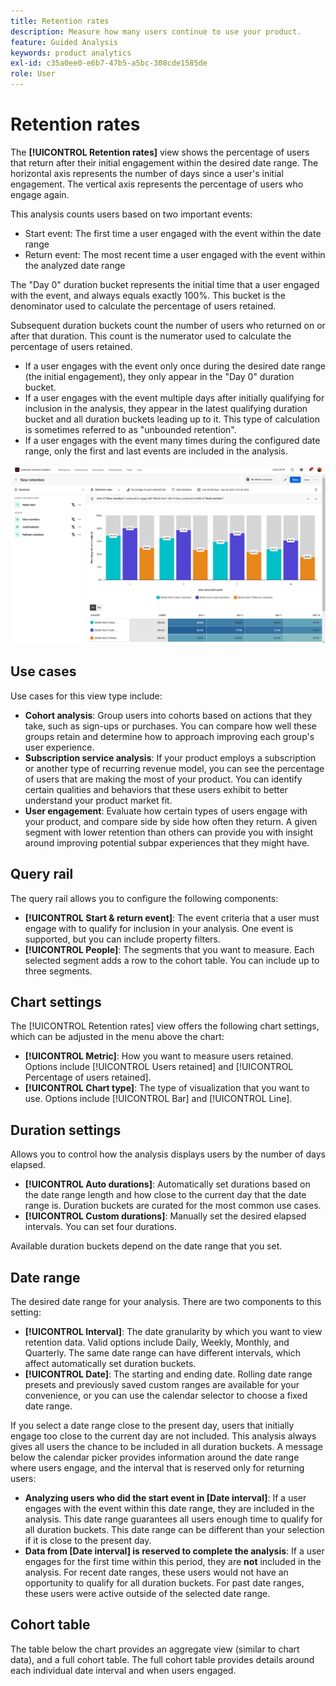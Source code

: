 ```yaml
---
title: Retention rates
description: Measure how many users continue to use your product.
feature: Guided Analysis
keywords: product analytics
exl-id: c35a0ee0-e6b7-47b5-a5bc-308cde1585de
role: User
---
```

# Retention rates

The **[!UICONTROL Retention rates]** view shows the percentage of users that return after their initial engagement within the desired date range. The horizontal axis represents the number of days since a user's initial engagement. The vertical axis represents the percentage of users who engage again.

This analysis counts users based on two important events:

* Start event: The first time a user engaged with the event within the date range
* Return event: The most recent time a user engaged with the event within the analyzed date range

The "Day 0" duration bucket represents the initial time that a user engaged with the event, and always equals exactly 100%. This bucket is the denominator used to calculate the percentage of users retained.

Subsequent duration buckets count the number of users who returned on or after that duration. This count is the numerator used to calculate the percentage of users retained.

* If a user engages with the event only once during the desired date range (the initial engagement), they only appear in the "Day 0" duration bucket.
* If a user engages with the event multiple days after initially qualifying for inclusion in the analysis, they appear in the latest qualifying duration bucket and all duration buckets leading up to it. This type of calculation is sometimes referred to as "unbounded retention".
* If a user engages with the event many times during the configured date range, only the first and last events are included in the analysis.

![Retention rates screenshot](../assets/retention-rates.png)

## Use cases

Use cases for this view type include:

* **Cohort analysis**: Group users into cohorts based on actions that they take, such as sign-ups or purchases. You can compare how well these groups retain and determine how to approach improving each group's user experience.
* **Subscription service analysis**: If your product employs a subscription or another type of recurring revenue model, you can see the percentage of users that are making the most of your product. You can identify certain qualities and behaviors that these users exhibit to better understand your product market fit.
* **User engagement**: Evaluate how certain types of users engage with your product, and compare side by side how often they return. A given segment with lower retention than others can provide you with insight around improving potential subpar experiences that they might have.

## Query rail

The query rail allows you to configure the following components:

* **[!UICONTROL Start & return event]**: The event criteria that a user must engage with to qualify for inclusion in your analysis. One event is supported, but you can include property filters.
* **[!UICONTROL People]**: The segments that you want to measure. Each selected segment adds a row to the cohort table. You can include up to three segments.

## Chart settings

The [!UICONTROL Retention rates] view offers the following chart settings, which can be adjusted in the menu above the chart:

* **[!UICONTROL Metric]**: How you want to measure users retained. Options include [!UICONTROL Users retained] and [!UICONTROL Percentage of users retained].
* **[!UICONTROL Chart type]**: The type of visualization that you want to use. Options include [!UICONTROL Bar] and [!UICONTROL Line].

## Duration settings

Allows you to control how the analysis displays users by the number of days elapsed.

* **[!UICONTROL Auto durations]**: Automatically set durations based on the date range length and how close to the current day that the date range is. Duration buckets are curated for the most common use cases.
* **[!UICONTROL Custom durations]**: Manually set the desired elapsed intervals. You can set four durations.

Available duration buckets depend on the date range that you set.

## Date range

The desired date range for your analysis. There are two components to this setting:

* **[!UICONTROL Interval]**: The date granularity by which you want to view retention data. Valid options include Daily, Weekly, Monthly, and Quarterly. The same date range can have different intervals, which affect automatically set duration buckets.
* **[!UICONTROL Date]**: The starting and ending date. Rolling date range presets and previously saved custom ranges are available for your convenience, or you can use the calendar selector to choose a fixed date range.

If you select a date range close to the present day, users that initially engage too close to the current day are not included. This analysis always gives all users the chance to be included in all duration buckets. A message below the calendar picker provides information around the date range where users engage, and the interval that is reserved only for returning users:

* **Analyzing users who did the start event in [Date interval]**: If a user engages with the event within this date range, they are included in the analysis. This date range guarantees all users enough time to qualify for all duration buckets. This date range can be different than your selection if it is close to the present day.
* **Data from [Date interval] is reserved to complete the analysis**: If a user engages for the first time within this period, they are **not** included in the analysis. For recent date ranges, these users would not have an opportunity to qualify for all duration buckets. For past date ranges, these users were active outside of the selected date range.

## Cohort table

The table below the chart provides an aggregate view (similar to chart data), and a full cohort table. The full cohort table provides details around each individual date interval and when users engaged.

